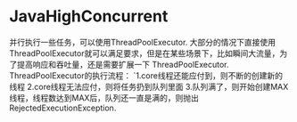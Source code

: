 # JavaHighConcurrent
并行执行一些任务，可以使用ThreadPoolExecutor.
大部分的情况下直接使用ThreadPoolExecutor就可以满足要求，但是在某些场景下，比如瞬间大流量，为了提高响应和吞吐量，还是需要扩展一下
ThreadPoolExecutor.
ThreadPoolExecutor的执行流程：
`1.core线程还能应付到，则不断的创建新的线程
 2.core线程无法应付，则将任务扔到队列里面
 3.队列满了，则开始创建MAX线程，线程数达到MAX后，队列还一直是满的，则抛出RejectedExecutionException.
